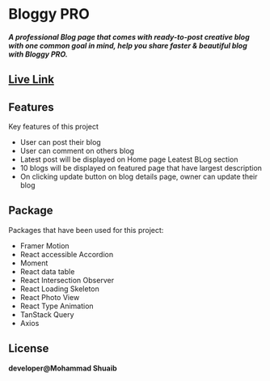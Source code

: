 # Bloggy PRO

##### _A professional Blog page that comes with ready-to-post creative blog with one common goal in mind, help you share faster & beautiful blog with Bloggy PRO._

## [Live Link](https://bloggy-pro.web.app)

## Features

Key features of this project

- User can post their blog
- User can comment on others blog
- Latest post will be displayed on Home page Leatest BLog section
- 10 blogs will be displayed on featured page that have largest description
- On clicking update button on blog details page, owner can update their blog

## Package

Packages that have been used for this project:

- Framer Motion
- React accessible Accordion
- Moment
- React data table
- React Intersection Observer
- React Loading Skeleton
- React Photo View
- React Type Animation
- TanStack Query
- Axios

## License

**developer@Mohammad Shuaib**
